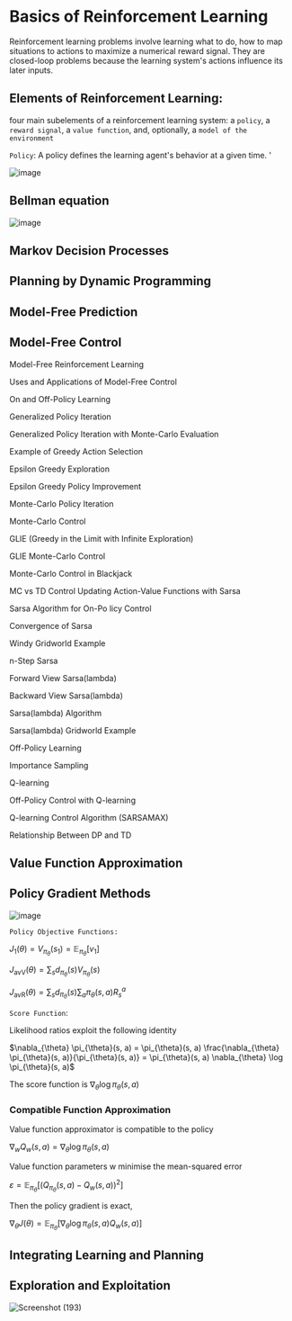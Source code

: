 # Basics of Reinforcement Learning

 Reinforcement learning problems involve learning what to do, how to map situations to actions to maximize a numerical reward signal. They are closed-loop problems because the learning system's actions influence its later inputs.

 ## Elements of Reinforcement Learning:
 four main subelements of a reinforcement learning system: a `policy`, a `reward signal`, a `value function`, and, optionally, a `model of the environment`

 `Policy`:  A policy defines the learning agent's behavior at a given time.
 '

![image](https://github.com/user-attachments/assets/c2a0a0b1-ce6a-4a8c-b99c-b9298af45778)


## Bellman equation
![image](https://github.com/user-attachments/assets/db5f22fe-9143-442d-bf0f-6cd6300427c6)

## Markov Decision Processes

## Planning by Dynamic Programming

## Model-Free Prediction

## Model-Free Control

 Model-Free Reinforcement Learning
 
 Uses and Applications of Model-Free Control

 On and Off-Policy Learning
 
 Generalized Policy Iteration
 
 Generalized Policy Iteration with Monte-Carlo Evaluation
 
 Example of Greedy Action Selection
 
 Epsilon Greedy Exploration
 
 Epsilon Greedy Policy Improvement

 Monte-Carlo Policy Iteration
 
 Monte-Carlo Control
 
 GLIE (Greedy in the Limit with Infinite Exploration)
 
 GLIE Monte-Carlo Control
 
 Monte-Carlo Control in Blackjack

 MC vs TD Control
 Updating Action-Value Functions with Sarsa
 
 Sarsa Algorithm for On-Po licy Control
 
 Convergence of Sarsa
 
 Windy Gridworld Example
 
 n-Step Sarsa

 Forward View Sarsa(lambda)
 
 Backward View Sarsa(lambda)
 
 Sarsa(lambda) Algorithm
 
 Sarsa(lambda) Gridworld Example

 Off-Policy Learning
 
 Importance Sampling
 
 Q-learning
 
 Off-Policy Control with Q-learning
 
 Q-learning Control Algorithm (SARSAMAX)

 Relationship Between DP and TD

## Value Function Approximation

## Policy Gradient Methods

![image](https://github.com/user-attachments/assets/579dcaad-e150-4017-a00b-61305f3bdb1b)

`Policy Objective Functions:`

$`J_1(\theta) = V_{\pi_\theta}(s_1) = \mathbb{E}_{\pi_\theta} [v_1]`$ 

$`J_{\text{avV}}(\theta) = \sum_{s} d_{\pi_\theta}(s) V_{\pi_\theta}(s)`$

$`J_{\text{avR}}(\theta) = \sum_{s} d_{\pi_\theta}(s) \sum_{a} \pi_\theta(s, a) R^a_s`$


`Score Function`:

Likelihood ratios exploit the following identity

$`\nabla_{\theta} \pi_{\theta}(s, a) = \pi_{\theta}(s, a) 
\frac{\nabla_{\theta} \pi_{\theta}(s, a)}{\pi_{\theta}(s, a)} 
= \pi_{\theta}(s, a) \nabla_{\theta} \log \pi_{\theta}(s, a)`$

The score function is $`\nabla_{\theta} \log \pi_{\theta}(s, a)`$

### Compatible Function Approximation

Value function approximator is compatible to the policy

$`\nabla_w Q_w(s, a) = \nabla_{\theta} \log \pi_{\theta}(s, a)`$

Value function parameters w minimise the mean-squared error

$`\varepsilon = \mathbb{E}_{\pi_{\theta}} \left[ \left(Q_{\pi_{\theta}}(s, a) - Q_w(s, a) \right)^2 \right]`$

Then the policy gradient is exact,

$`\nabla_{\theta} J(\theta) = \mathbb{E}_{\pi_{\theta}} 
\left[ \nabla_{\theta} \log \pi_{\theta}(s, a) Q_w(s, a) \right]`$

## Integrating Learning and Planning

## Exploration and Exploitation

![Screenshot (193)](https://github.com/user-attachments/assets/b75281a7-b92d-480a-8754-b45b36481358)

